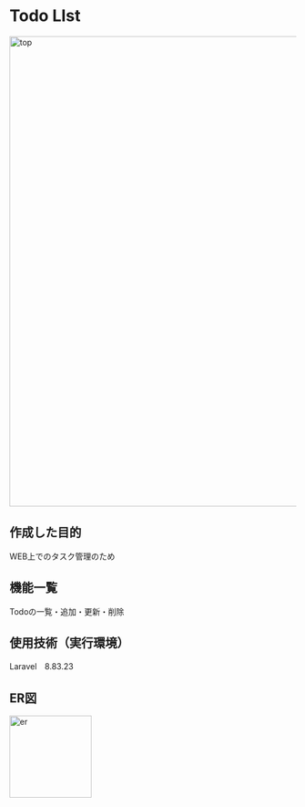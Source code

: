 # Todo LIst
<img width="825" alt="top" src="https://user-images.githubusercontent.com/107632665/184179938-5222fd94-fb29-4a98-93a1-919a660735f7.png">

## 作成した目的
WEB上でのタスク管理のため

## 機能一覧
Todoの一覧・追加・更新・削除

## 使用技術（実行環境）
Laravel　8.83.23

## ER図
<img width="144" alt="er" src="https://user-images.githubusercontent.com/107632665/184179965-c36c52d5-4038-40df-bfcd-9101bc71e00f.png">
